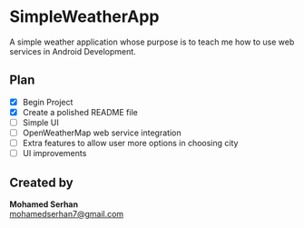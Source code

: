 # SimpleWeatherApp #  
A simple weather application whose purpose is to teach me how to use web services in Android Development.

## Plan ##  
- [x] Begin Project 
- [x] Create a polished README file
- [ ] Simple UI  
- [ ] OpenWeatherMap web service integration  
- [ ] Extra features to allow user more options in choosing city  
- [ ] UI improvements

## Created by ##  
<b>Mohamed Serhan</b>  
mohamedserhan7@gmail.com
